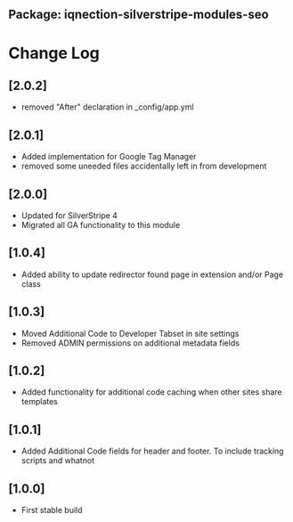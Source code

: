 ## Package: iqnection-silverstripe-modules-seo
# Change Log

## [2.0.2]
- removed "After" declaration in _config/app.yml

## [2.0.1]
- Added implementation for Google Tag Manager
- removed some uneeded files accidentally left in from development

## [2.0.0]
- Updated for SilverStripe 4
- Migrated all GA functionality to this module

## [1.0.4]
- Added ability to update redirector found page in extension and/or Page class

## [1.0.3]
- Moved Additional Code to Developer Tabset in site settings
- Removed ADMIN permissions on additional metadata fields

## [1.0.2]
- Added functionality for additional code caching when other sites share templates

## [1.0.1]
- Added Additional Code fields for header and footer. To include tracking scripts and whatnot

## [1.0.0]
- First stable build